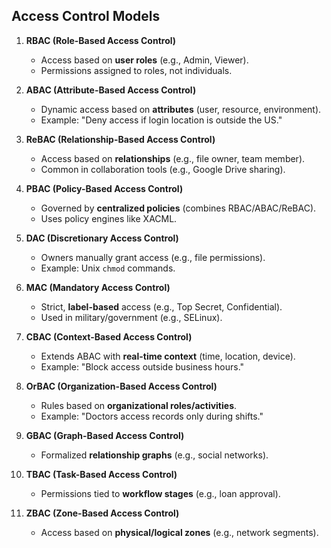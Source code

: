 ## Access Control Models

1. **RBAC (Role-Based Access Control)**  
   - Access based on **user roles** (e.g., Admin, Viewer).  
   - Permissions assigned to roles, not individuals.  

2. **ABAC (Attribute-Based Access Control)**  
   - Dynamic access based on **attributes** (user, resource, environment).  
   - Example: "Deny access if login location is outside the US."  

3. **ReBAC (Relationship-Based Access Control)**  
   - Access based on **relationships** (e.g., file owner, team member).  
   - Common in collaboration tools (e.g., Google Drive sharing).  

4. **PBAC (Policy-Based Access Control)**  
   - Governed by **centralized policies** (combines RBAC/ABAC/ReBAC).  
   - Uses policy engines like XACML.  

5. **DAC (Discretionary Access Control)**  
   - Owners manually grant access (e.g., file permissions).  
   - Example: Unix `chmod` commands.  

6. **MAC (Mandatory Access Control)**  
   - Strict, **label-based** access (e.g., Top Secret, Confidential).  
   - Used in military/government (e.g., SELinux).  

7. **CBAC (Context-Based Access Control)**  
   - Extends ABAC with **real-time context** (time, location, device).  
   - Example: "Block access outside business hours."  

8. **OrBAC (Organization-Based Access Control)**  
   - Rules based on **organizational roles/activities**.  
   - Example: "Doctors access records only during shifts."  

9. **GBAC (Graph-Based Access Control)**  
   - Formalized **relationship graphs** (e.g., social networks).  

10. **TBAC (Task-Based Access Control)**  
    - Permissions tied to **workflow stages** (e.g., loan approval).  

11. **ZBAC (Zone-Based Access Control)**  
    - Access based on **physical/logical zones** (e.g., network segments).  

